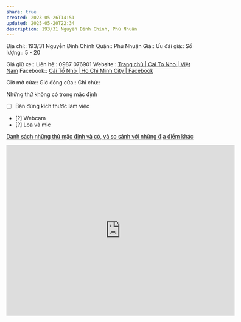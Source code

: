 ```yaml
---
share: true
created: 2023-05-26T14:51
updated: 2025-05-20T22:34
description: 193/31 Nguyễn Đình Chính, Phú Nhuận
---
```

Địa chỉ:: 193/31 Nguyễn Đình Chính
Quận:: Phú Nhuận
Giá:: 
Ưu đãi giá:: 
Số lượng:: 5 - 20
 
Giá giữ xe:: 
Liên hệ:: 0987 076901
Website:: [Trang chủ | Cai To Nho | Việt Nam](https://www.caitonho.com/)
Facebook:: [Cái Tổ Nhỏ | Ho Chi Minh City | Facebook](https://www.facebook.com/caitonho)

Giờ mở cửa::
Giờ đóng cửa::
Ghi chú::

Những thứ không có trong mặc định
- [ ] Bàn đúng kích thước làm việc
- [?] Webcam 
- [?] Loa và mic

[Danh sách những thứ mặc định và có, và so sánh với những địa điểm khác](%F0%9F%93%9CT%C3%A0i%20nguy%C3%AAn/Nhu%20c%E1%BA%A7u%20c%C3%B4ng%20vi%E1%BB%87c/H%E1%BA%ADu%20c%E1%BA%A7n/N%C6%A1i%20g%E1%BA%B7p%20m%E1%BA%B7t%20tr%E1%BB%B1c%20ti%E1%BA%BFp/TP.HCM/Ph%C3%B2ng%20h%E1%BB%8Dp%20ri%C3%AAng/Ph%C3%B2ng%20h%E1%BB%8Dp%20ri%C3%AAng.md)
<iframe src="https://www.google.com/maps/embed?pb=!1m18!1m12!1m3!1d3919.2395642761103!2d106.67150427511754!3d10.79295505888845!2m3!1f0!2f0!3f0!3m2!1i1024!2i768!4f13.1!3m3!1m2!1s0x3175292af75492d1%3A0x91738ba3c251021a!2zQ8OhaSBU4buVIE5o4buP!5e0!3m2!1sen!2s!4v1724399662438!5m2!1sen!2s" width="600" height="450" style="border:0;" allowfullscreen="" loading="lazy" referrerpolicy="no-referrer-when-downgrade"></iframe>